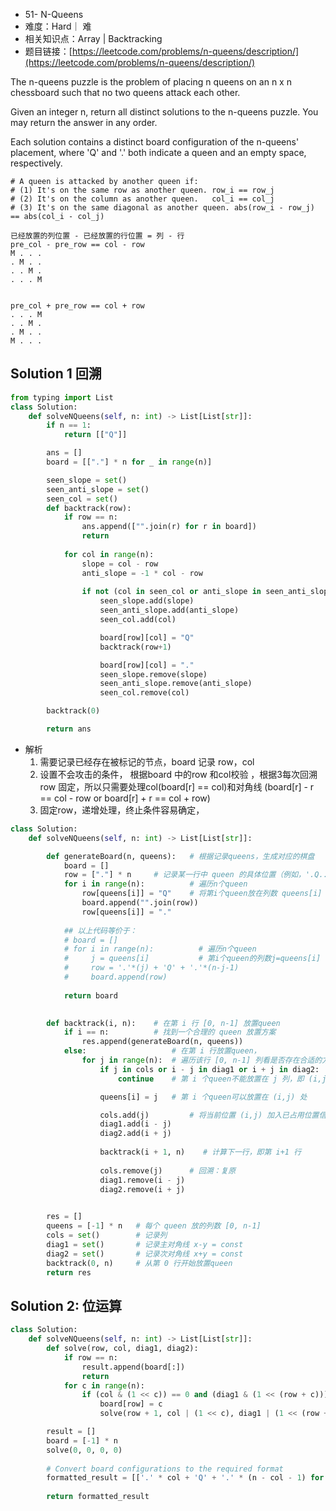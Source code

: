 
* 51- N-Queens
* 难度：Hard｜ 难
* 相关知识点：Array | Backtracking
* 题目链接：[https://leetcode.com/problems/n-queens/description/](https://leetcode.com/problems/n-queens/description/)


The n-queens puzzle is the problem of placing n queens on an n x n chessboard such that no two queens attack each other.

Given an integer n, return all distinct solutions to the n-queens puzzle. You may return the answer in any order.

Each solution contains a distinct board configuration of the n-queens' placement, where 'Q' and '.' both indicate a queen and an empty space, respectively.

```
# A queen is attacked by another queen if:
# (1) It's on the same row as another queen. row_i == row_j
# (2) It's on the column as another queen.   col_i == col_j
# (3) It's on the same diagonal as another queen. abs(row_i - row_j) == abs(col_i - col_j)
```
```
已经放置的列位置 - 已经放置的行位置 = 列 - 行
pre_col - pre_row == col - row 
M . . .
. M . .
. . M .
. . . M
```

```

pre_col + pre_row == col + row
. . . M
. . M .
. M . .
M . . .
```

## Solution 1 回溯
``` python
from typing import List
class Solution:
    def solveNQueens(self, n: int) -> List[List[str]]:        
        if n == 1:
            return [["Q"]]

        ans = []
        board = [["."] * n for _ in range(n)]

        seen_slope = set()
        seen_anti_slope = set()
        seen_col = set()
        def backtrack(row):
            if row == n:
                ans.append(["".join(r) for r in board])
                return
            
            for col in range(n):
                slope = col - row
                anti_slope = -1 * col - row
                
                if not (col in seen_col or anti_slope in seen_anti_slope or slope in seen_slope):
                    seen_slope.add(slope)
                    seen_anti_slope.add(anti_slope)
                    seen_col.add(col)

                    board[row][col] = "Q"
                    backtrack(row+1)

                    board[row][col] = "."
                    seen_slope.remove(slope)
                    seen_anti_slope.remove(anti_slope)
                    seen_col.remove(col)

        backtrack(0)

        return ans 

```
* 解析
  1. 需要记录已经存在被标记的节点，board 记录 row，col
  2. 设置不会攻击的条件， 根据board 中的row 和col校验 ，根据3每次回溯row 固定，所以只需要处理col(board[r] == col)和对角线 (board[r] - r == col - row or board[r] + r == col + row)
  3. 固定row，递增处理，终止条件容易确定，


```python
class Solution:
    def solveNQueens(self, n: int) -> List[List[str]]:

        def generateBoard(n, queens):   # 根据记录queens，生成对应的棋盘
            board = []
            row = ["."] * n     # 记录某一行中 queen 的具体位置（例如，'.Q..' 表示queen位于第1列）
            for i in range(n):          # 遍历n个queen
                row[queens[i]] = "Q"    # 将第i个queen放在列数 queens[i] 上
                board.append("".join(row))
                row[queens[i]] = "."
            
            ## 以上代码等价于：
            # board = []
            # for i in range(n):          # 遍历n个queen
            #     j = queens[i]           # 第i个queen的列数j=queens[i]
            #     row = '.'*(j) + 'Q' + '.'*(n-j-1)
            #     board.append(row)
            
            return board
        

        def backtrack(i, n):    # 在第 i 行 [0, n-1] 放置queen
            if i == n:          # 找到一个合理的 queen 放置方案
                res.append(generateBoard(n, queens))
            else:                   # 在第 i 行放置queen，
                for j in range(n):  # 遍历该行 [0, n-1] 列看是否存在合适的方案
                    if j in cols or i - j in diag1 or i + j in diag2:
                        continue    # 第 i 个queen不能放置在 j 列，即 (i,j) 处

                    queens[i] = j   # 第 i 个queen可以放置在 (i,j) 处

                    cols.add(j)         # 将当前位置 (i,j) 加入已占用位置信息中
                    diag1.add(i - j)
                    diag2.add(i + j)
                    
                    backtrack(i + 1, n)    # 计算下一行，即第 i+1 行
                    
                    cols.remove(j)      # 回溯：复原
                    diag1.remove(i - j)
                    diag2.remove(i + j)
        

        res = []
        queens = [-1] * n   # 每个 queen 放的列数 [0, n-1]
        cols = set()        # 记录列
        diag1 = set()       # 记录主对角线 x-y = const
        diag2 = set()       # 记录次对角线 x+y = const
        backtrack(0, n)     # 从第 0 行开始放置queen
        return res


```

## Solution 2: 位运算
```python
class Solution:
    def solveNQueens(self, n: int) -> List[List[str]]:
        def solve(row, col, diag1, diag2):
            if row == n:
                result.append(board[:])
                return
            for c in range(n):
                if (col & (1 << c)) == 0 and (diag1 & (1 << (row + c))) == 0 and (diag2 & (1 << (row - c + n - 1))) == 0:
                    board[row] = c
                    solve(row + 1, col | (1 << c), diag1 | (1 << (row + c)), diag2 | (1 << (row - c + n - 1)))

        result = []
        board = [-1] * n
        solve(0, 0, 0, 0)
        
        # Convert board configurations to the required format
        formatted_result = [['.' * col + 'Q' + '.' * (n - col - 1) for col in sol] for sol in result]
        
        return formatted_result

```
